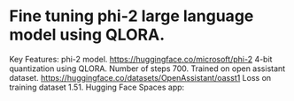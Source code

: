
# Fine tuning phi-2 large language model using QLORA.
Key Features:
phi-2 model. https://huggingface.co/microsoft/phi-2
4-bit quantization using QLORA.
Number of steps 700.
Trained on open assistant dataset. https://huggingface.co/datasets/OpenAssistant/oasst1
Loss on training dataset 1.51.
Hugging Face Spaces app:
